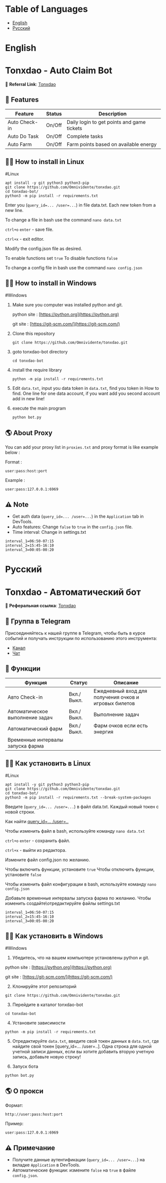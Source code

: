 # Table of Languages
- [English](#English)
- [Русский](#Русский)
# English
# Tonxdao - Auto Claim Bot

🔗 **Referral Link**: [Tonxdao](https://t.me/tonxdao_bot?start=ref_288096037)

## 🌟 Features

| Feature        | Status | Description                                |
| -------------- | ------ | ------------------------------------------ |
| Auto Check-in  | On/Off | Daily login to get points and game tickets |
| Auto Do Task   | On/Off | Complete tasks                             |
| Auto Farm	  	 | On/Off | Farm points based on available energy      |


## 🧑‍🔧 How to install in Linux
#Linux
```shell
apt install -y git python3 python3-pip
git clone https://github.com/Omnividente/tonxdao.git
cd tonxdao-bot/
python3 -m pip install -r requirements.txt
```
Enter you (`query_id=... /user=...`) in file data.txt. Each new token from a new line.

To change a file in bash use the command `nano data.txt`

`ctrl+o` `enter` -  save file.

`ctrl+x` -  exit editor.


Modify the config.json file as desired.

To enable functions set `true`
To disable functions `false`

To change a config file in bash use the command `nano config.json`

## 👩‍🔧 How to install in Windows
#Windows
1. Make sure you computer was installed python and git.
   
   python site : [https://python.org](https://python.org)
   
   git site : [https://git-scm.com/](https://git-scm.com/)

2. Clone this repository
   ```shell
   git clone https://github.com/Omnividente/tonxdao.git

3. goto tonxdao-bot directory
   ```
   cd tonxdao-bot
   ```

4. install the require library
   ```
   python -m pip install -r requirements.txt
   ```

5. Edit `data.txt`, input you data token in `data.txt`, find you token in How to find. One line for one data account, if you want add you second account add in new line!

6. execute the main program 
   ```
   python bot.py
   ```


## 🌎 About Proxy

You can add your proxy list in `proxies.txt` and proxy format is like example below :

Format :

```
user:pass:host:port
```

Example :

```
user:pass:127.0.0.1:6969
```

## ⚠️ Note

- Get auth data (`query_id=... /user=...`) in the `Application` tab in DevTools.
- Auto features: Change `false` to `true` in the `config.json` file.
- Time interval: Change in settings.txt
```
interval_1=06:50-07:15
interval_2=15:45-16:10
interval_3=00:05-00:20
```




# Русский
# Tonxdao - Автоматический бот

🔗 **Реферальная ссылка**: [Tonxdao](https://t.me/tonxdao_bot?start=ref_288096037)

## 📢 Группа в Telegram

Присоединяйтесь к нашей группе в Telegram, чтобы быть в курсе событий и получать инструкции по использованию этого инструмента:

- [Канал](https://t.me/CryptoProjects_sbt)
- [Чат](https://t.me/cryptoprojectssbt)

## 🌟 Функции

| Функция | Статус | Описание |
| -------------- | ------ | ------------------------------------------ |
| Авто Check-in | Вкл./Выкл. | Ежедневный вход для получения очков и игровых билетов |
| Автоматическое выполнение задач | Вкл./Выкл. | Выполнение задач |
| Автоматический фарм | Вкл./Выкл. | Фарм очков если есть энергия |
| Временные интервалы запуска фарма


## 🧑‍🔧 Как установить в Linux
#Linux
```shell
apt install -y git python3 python3-pip
git clone https://github.com/Omnividente/tonxdao.git
cd tonxdao-bot/
python3 -m pip install -r requirements.txt --break-system-packages
```
Введите (`query_id=... /user=...`) в файл data.txt. Каждый новый токен с новой строки.

Как найти [query_id=... /user=..](https://t.me/secretniy)

Чтобы изменить файл в bash, используйте команду `nano data.txt`

`ctrl+o` `enter` - сохранить файл.

`ctrl+x` - выйти из редактора.

Измените файл config.json по желанию.

Чтобы включить функции, установите `true`
Чтобы отключить функции, установите `false`

Чтобы изменить файл конфигурации в bash, используйте команду `nano config.json`

Добавьте временные интервалы запуска фарма по желанию.
Чтобы изменить создайте\отредактируйте файлы settings.txt
```
interval_1=06:50-07:15
interval_2=15:45-16:10
interval_3=00:05-00:20
```
## 👩‍🔧 Как установить в Windows
#Windows
1. Убедитесь, что на вашем компьютере установлены python и git.

python site : [https://python.org](https://python.org)

git site : [https://git-scm.com/](https://git-scm.com/)

2. Клонируйте этот репозиторий
```
git clone https://github.com/Omnividente/tonxdao.git
```

3. Перейдите в каталог tonxdao-bot
```
cd tonxdao-bot
```

4. Установите зависимости
```
python -m pip install -r requirements.txt
```

5. Отредактируйте `data.txt`, введите свой токен данных в `data.txt`, где найдите свой токен [query_id=... /user=..]. Одна строка для одной учетной записи данных, если вы хотите добавить вторую учетную запись, добавьте новую строку!

6. Запуск бота
```
python bot.py
```

## 🌎 О прокси

Формат:

```
http://user:pass:host:port
```

Пример:

```
user:pass:127.0.0.1:6969
```


## ⚠️ Примечание

- Получите данные аутентификации (`query_id=... /user=...`) на вкладке `Application` в DevTools.
- Автоматические функции: измените `false` на `true` в файле `config.json`.

